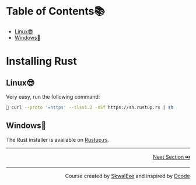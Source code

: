 # Table of Contents📚

- [Linux😎](#linux)
- [Windows💩](#windows)

# Installing Rust

## Linux😎

Very easy, run the following command:

```bash
🐚 curl --proto '=https' --tlsv1.2 -sSf https://sh.rustup.rs | sh
```

## Windows💩

The Rust installer is available on [Rustup.rs](https://rustup.rs/).

---

<p align="right"><a href="../hello-world">Next Section ⏭️</a></p>

---

<p align="right">Course created by <a href="https://github.com/SkwalExe/" target="_blank">SkwalExe</a> and inspired by <a href="https://www.youtube.com/watch?v=vOMJlQ5B-M0&list=PLVvjrrRCBy2JSHf9tGxGKJ-bYAN_uDCUL" target="_blank">Dcode</a></p>